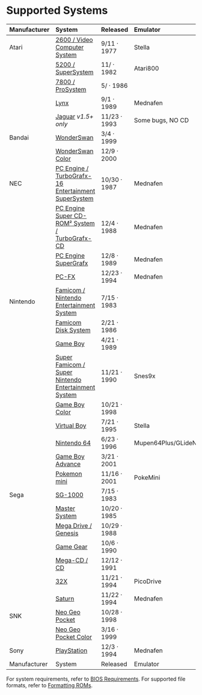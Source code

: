 # Supported Systems

| Manufacturer | System | Released | Emulator | Status | Saves | Rumble | Microphone | Camera | Gyro |
| :--- | :--- | :--- | :--- | :--- | :--- | :--- | :--- | :--- | :--- |
| Atari | [2600 / Video Computer System](https://en.wikipedia.org/wiki/Atari_2600) | 9/11 · 1977 | Stella | ✔️ | ✔️ | N/A | N/A | N/A | N/A |
|  | [5200 / SuperSystem](https://en.wikipedia.org/wiki/Atari_5200) | 11/ · 1982 | Atari800 | ✔️ | ✔️ | N/A | N/A | N/A | N/A |
|  | [7800 / ProSystem](https://en.wikipedia.org/wiki/Atari_7800) | 5/ · 1986 | | ✔️ | ✔️ | N/A | N/A | N/A | N/A |
|  | [Lynx](https://en.wikipedia.org/wiki/Atari_Lynx) | 9/1 · 1989 | Mednafen | ✔️ | N/A | ✔️ | N/A | N/A | N/A |
|  | [Jaguar](https://en.wikipedia.org/wiki/Atari_Jaguar) _v1.5+ only_ | 11/23 · 1993 | Some bugs, NO CD | Virtual Jaguar |  ❌ | N/A | N/A | N/A | N/A |
| Bandai | [WonderSwan](https://en.wikipedia.org/wiki/WonderSwan) | 3/4 · 1999 | | ✔️ | ✔️ | N/A | N/A | N/A | N/A |
|  | [WonderSwan Color](https://en.wikipedia.org/wiki/WonderSwan) | 12/9 · 2000 | | ✔️ | ✔️ | N/A | N/A | N/A | N/A |
| NEC | [PC Engine / TurboGrafx-16 Entertainment SuperSystem](https://en.wikipedia.org/wiki/TurboGrafx-16) | 10/30 · 1987 | Mednafen | ✔️ | ✔️ | N/A | N/A | N/A | N/A |
|  | [PC Engine Super CD-ROM² System / TurboGrafx-CD](https://en.wikipedia.org/wiki/TurboGrafx-16#CD-ROM_add-ons) | 12/4 · 1988 | Mednafen | ✔️ | ✔️ | N/A | N/A | N/A | N/A |
|  | [PC Engine SuperGrafx](https://en.wikipedia.org/wiki/PC_Engine_SuperGrafx) | 12/8 · 1989 | Mednafen | ✔️ | ✔️ | N/A | N/A | N/A | N/A |
|  | [PC-FX](https://en.wikipedia.org/wiki/PC-FX) | 12/23 · 1994 | Mednafen | ✔️ | ✔️ | N/A | N/A | N/A | N/A |
| Nintendo | [Famicom / Nintendo Entertainment System](https://en.wikipedia.org/wiki/Nintendo_Entertainment_System) | 7/15 · 1983 | | ✔️ | ✔️ | N/A | N/A | N/A | N/A |
|  | [Famicom Disk System](https://en.wikipedia.org/wiki/Family_Computer_Disk_System) | 2/21 · 1986 | | ✔️ | ✔️ | N/A | ❌ | N/A | N/A |
|  | [Game Boy](https://en.wikipedia.org/wiki/Game_Boy) | 4/21 · 1989 | | ✔️ | ✔️ | N/A | N/A | N/A | N/A |
|  | [Super Famicom / Super Nintendo Entertainment System](https://en.wikipedia.org/wiki/Super_Nintendo_Entertainment_System) | 11/21 · 1990 | Snes9x | ✔️ | ✔️ | N/A | N/A | N/A | N/A |
|  | [Game Boy Color](https://en.wikipedia.org/wiki/Game_Boy_Color) | 10/21 · 1998 | | ✔️ | N/A | N/A | N/A | N/A |
|  | [Virtual Boy](https://en.wikipedia.org/wiki/Virtual_Boy) | 7/21 · 1995 | Stella | ✔️ | N/A | N/A | N/A | N/A |
|  | [Nintendo 64](https://en.wikipedia.org/wiki/Nintendo_64) | 6/23 · 1996 | Mupen64Plus/GLideN64 | ✔️ | ✔️ | N/A | N/A | N/A |
|  | [Game Boy Advance](https://en.wikipedia.org/wiki/Game_Boy_Advance) | 3/21 · 2001 | | ✔️ | N/A | N/A | N/A | N/A |
|  | [Pokemon mini](https://en.wikipedia.org/wiki/Pokémon_Mini) | 11/16 · 2001 | PokeMini | ✔️ | N/A | N/A | N/A | N/A |
| Sega | [SG-1000](https://en.wikipedia.org/wiki/SG-1000) | 7/15 · 1983 | | ✔️ | N/A | N/A | N/A | N/A |
|  | [Master System](https://en.wikipedia.org/wiki/Master_System) | 10/20 · 1985 | | ✔️ | N/A | N/A | N/A | N/A |
|  | [Mega Drive / Genesis](https://en.wikipedia.org/wiki/Sega_Genesis) | 10/29 · 1988 | | ✔️ | N/A | N/A | N/A | N/A |
|  | [Game Gear](https://en.wikipedia.org/wiki/Game_Gear) | 10/6 · 1990 | | ✔️ | N/A | N/A | N/A | N/A |
|  | [Mega-CD / CD](https://en.wikipedia.org/wiki/Sega_CD) | 12/12 · 1991 | | ✔️ | N/A | N/A | N/A | N/A |
|  | [32X](https://en.wikipedia.org/wiki/32X) | 11/21 · 1994 | PicoDrive | ✔️ | N/A | N/A | N/A | N/A |
|  | [Saturn](https://en.wikipedia.org/wiki/Sega_Saturn) | 11/22 · 1994 | Mednafen | ✔️ | N/A | N/A | N/A | N/A |
| SNK | [Neo Geo Pocket](https://en.wikipedia.org/wiki/Neo_Geo_Pocket) | 10/28 · 1998 | | ✔️ | N/A | N/A | N/A | N/A |
|  | [Neo Geo Pocket Color](https://en.wikipedia.org/wiki/Neo_Geo_Pocket_Color) | 3/16 · 1999 | | ✔️ | N/A | N/A | N/A | N/A |
| Sony | [PlayStation](https://en.wikipedia.org/wiki/PlayStation_) | 12/3 · 1994 | Mednafen | ✔️ | ✔️ | ❌ | ❌ | ❌ |
| Manufacturer | System | Released | Emulator | Saves | Rumble | Microphone | Camera | Gyro |

For system requirements, refer to [BIOS Requirements](../installation-and-usage/bios-requirements.md).
For supported file formats, refer to [Formatting ROMs](../installation-and-usage/roms/formatting-roms.md).

<!--
| | [PlayStation 2](https://en.wikipedia.org/wiki/PlayStation_2) | 3/4 · 2000 | Play! | Won't build |  ❌ | ❌ | ❌ | ❌ |
| | [PlayStation Portable (PSP)](https://en.wikipedia.org/wiki/PlayStation_Portable) | 12/12 · 2005 | PPSSPP | No video |  ❌ | ❌ | ❌ | ❌ |
|  | [Dreamcast](https://en.wikipedia.org/wiki/Sega_Dreamcast) | | Reicast/Flycast | A/V Sync fail | N/A | N/A | N/A | N/A |

-->